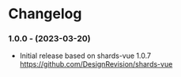 # Changelog

### 1.0.0 - (2023-03-20)

* Initial release based on shards-vue 1.0.7 https://github.com/DesignRevision/shards-vue
